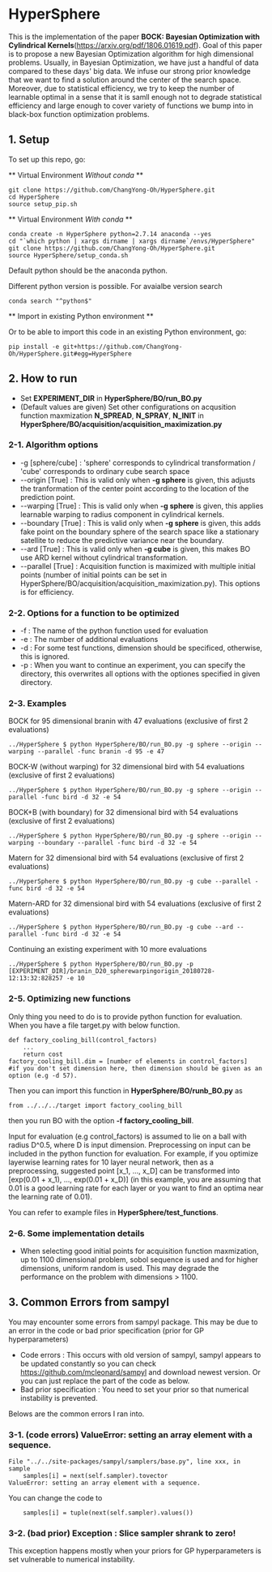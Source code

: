 # HyperSphere

This is the implementation of the paper **BOCK: Bayesian Optimization with Cylindrical Kernels**(https://arxiv.org/pdf/1806.01619.pdf).
Goal of this paper is to propose a new Bayesian Optimization algorithm for high dimensional problems. Usually, in Bayesian Optimization, we have just a handful of data compared to these days' big data. We infuse our strong prior knowledge that we want to find a solution around the center of the search space. Moreover, due to statistical efficiency, we try to keep the number of learnable optimal in a sense that it is samll enough not to degrade statistical efficiency and large enough to cover variety of functions we bump into in black-box function optimization problems.

## 1. Setup

To set up this repo, go:

** Virtual Environment _Without conda_ **

```
git clone https://github.com/ChangYong-Oh/HyperSphere.git
cd HyperSphere
source setup_pip.sh
```

** Virtual Environment _With conda_ **

```
conda create -n HyperSphere python=2.7.14 anaconda --yes
cd "`which python | xargs dirname | xargs dirname`/envs/HyperSphere"
git clone https://github.com/ChangYong-Oh/HyperSphere.git
source HyperSphere/setup_conda.sh
```

Default python should be the anaconda python.

Different python version is possible. For avaialbe version search
```
conda search "^python$"
```

** Import in existing Python environment **


Or to be able to import this code in an existing Python environment, go:

```
pip install -e git+https://github.com/ChangYong-Oh/HyperSphere.git#egg=HyperSphere
```

## 2. How to run
* Set **EXPERIMENT_DIR** in **HyperSphere/BO/run_BO.py**
* (Default values are given) Set other configurations on acqusition function maxmization **N_SPREAD**, **N_SPRAY**, **N_INIT** in **HyperSphere/BO/acquisition/acquisition_maximization.py**


### 2-1. Algorithm options
* -g [sphere/cube] : 'sphere' corresponds to cylindrical transformation / 'cube' corresponds to ordinary cube search space
* --origin [True] : This is valid only when __-g sphere__ is given, this adjusts the tranformation of the center point according to the location of the prediction point.
* --warping [True] : This is valid only when __-g sphere__ is given, this applies learnable warping to radius component in cylindrical kernels.
* --boundary [True] : This is valid only when __-g sphere__ is given, this adds fake point on the boundary sphere of the search space like a stationary satellite to reduce the predictive variance near the boundary.
* --ard [True] : This is valid only when __-g cube__ is given, this makes BO use ARD kernel without cylindrical transformation.
* --parallel [True] : Acquisition function is maximized with multiple initial points (number of initial points can be set in HyperSphere/BO/acquisition/acquisition_maximization.py). This options is for efficiency.

### 2-2. Options for a function to be optimized
* -f : The name of the python function used for evaluation
* -e : The number of additional evaluations
* -d : For some test functions, dimension should be specificed, otherwise, this is ignored.
* -p : When you want to continue an experiment, you can specify the directory, this overwrites all options with the optiones specified in given directory.

### 2-3. Examples
BOCK for 95 dimensional branin with 47 evaluations (exclusive of first 2 evaluations)
```
../HyperSphere $ python HyperSphere/BO/run_BO.py -g sphere --origin --warping --parallel -func branin -d 95 -e 47
```
BOCK-W (without warping) for 32 dimensional bird with 54 evaluations (exclusive of first 2 evaluations)
```
../HyperSphere $ python HyperSphere/BO/run_BO.py -g sphere --origin --parallel -func bird -d 32 -e 54
```
BOCK+B (with boundary) for 32 dimensional bird with 54 evaluations (exclusive of first 2 evaluations)
```
../HyperSphere $ python HyperSphere/BO/run_BO.py -g sphere --origin --warping --boundary --parallel -func bird -d 32 -e 54
```
Matern for 32 dimensional bird with 54 evaluations (exclusive of first 2 evaluations)
```
../HyperSphere $ python HyperSphere/BO/run_BO.py -g cube --parallel -func bird -d 32 -e 54
```
Matern-ARD for 32 dimensional bird with 54 evaluations (exclusive of first 2 evaluations)
```
../HyperSphere $ python HyperSphere/BO/run_BO.py -g cube --ard --parallel -func bird -d 32 -e 54
```
Continuing an existing experiment with 10 more evaluations
```
../HyperSphere $ python HyperSphere/BO/run_BO.py -p [EXPERIMENT_DIR]/branin_D20_spherewarpingorigin_20180728-12:13:32:828257 -e 10
```

### 2-5. Optimizing new functions
Only thing you need to do is to provide python function for evaluation.
When you have a file target.py with below function.
```
def factory_cooling_bill(control_factors)
	...
    return cost
factory_cooling_bill.dim = [number of elements in control_factors] 
#if you don't set dimension here, then dimension should be given as an option (e.g -d 57).
```
Then you can import this function in **HyperSphere/BO/runb_BO.py** as
```
from ../../../target import factory_cooling_bill
```
then you run BO with the option **-f factory_cooling_bill**.

Input for evaluation (e.g control_factors) is assumed to lie on a ball with radius D^0.5, where D is input dimension.
Preprocessing on input can be included in the python function for evaluation.
For example, if you optimize layerwise learning rates for 10 layer neural network, then as a preprocessing, suggested point [x_1, ..., x_D] can be transformed into [exp(0.01 + x_1), ..., exp(0.01 + x_D)] (in this example, you are assuming that 0.01 is a good learning rate for each layer or you want to find an optima near the learning rate of 0.01).

You can refer to example files in **HyperSphere/test_functions**.

### 2-6. Some implementation details
* When selecting good initial points for acquisition function maxmization, up to 1100 dimensional problem, sobol sequence is used and for higher dimensions, uniform random is used. This may degrade the performance on the problem with dimensions > 1100.


## 3. Common Errors from sampyl
You may encounter some errors from sampyl package.
This may be due to an error in the code or bad prior specification (prior for GP hyperparameters)
* Code errors : This occurs with old version of sampyl, sampyl appears to be updated constantly so you can check https://github.com/mcleonard/sampyl and download newest version. Or you can just replace the part of the code as below.
* Bad prior specification : You need to set your prior so that numerical instability is prevented.

Belows are the common errors I ran into.

### 3-1. (code errors) ValueError: setting an array element with a sequence.
```
File "../../site-packages/sampyl/samplers/base.py", line xxx, in sample
    samples[i] = next(self.sampler).tovector
ValueError: setting an array element with a sequence.
```
You can change the code to
```
    samples[i] = tuple(next(self.sampler).values())
```

### 3-2. (bad prior) Exception : Slice sampler shrank to zero!
This exception happens mostly when your priors for GP hyperparameters is set vulnerable to numerical instability.
